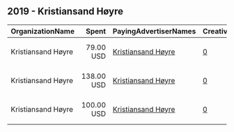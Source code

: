 ## 2019 - Kristiansand Høyre 
|OrganizationName|Spent|PayingAdvertiserNames|CreativeUrls|Impressions|Genders|AgeBrackets|CountryCodes|BillingAddresses|CandidateBallotInformation|
|:---|---:|:---|:---|---:|:---|:---|:---|:---|:---|
|Kristiansand Høyre|79.00 USD|[Kristiansand Høyre](2019/Kristiansand_Høyre.md)|[0](https://www.snap.com/political-ads/asset/01174c17d31fa9283a93bfbc97fae63ee898944265d345b0b2dfd2d59aaa0ee7?mediaType=mp4)|47,917|||norway|"Kongens gate 29,Kristiansand ,N4610,NO"||
|Kristiansand Høyre|138.00 USD|[Kristiansand Høyre](2019/Kristiansand_Høyre.md)|[0](https://www.snap.com/political-ads/asset/f3ef0fad4285ff97cb33bbc9d2da351f91308de52293fca8cb985982977dc408?mediaType=mp4)|49,487|||norway|"Kongens gate 29,Kristiansand ,N4610,NO"||
|Kristiansand Høyre|100.00 USD|[Kristiansand Høyre](2019/Kristiansand_Høyre.md)|[0](https://www.snap.com/political-ads/asset/6bb67539d4d79bc1f4fe1c63d7e1752a017cd475362a87a9c323a12822e99451?mediaType=mp4)|37,964|||norway|"Kongens gate 29,Kristiansand ,N4610,NO"||

